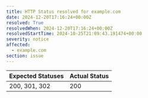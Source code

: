 ```yaml
---
title: HTTP Status resolved for example.com
date: 2024-12-20T17:16:24+00:00Z
resolved: True
resolvedWhen: 2024-12-20T17:16:24+00:00Z
resolvedStartTime: 2024-10-25T21:09:43.191474+00:00
severity: notice
affected:
  - example.com
section: issue
---
```


| Expected Statuses | Actual Status  |
|-------------------|----------------|
| 200, 301, 302 | 200 |
